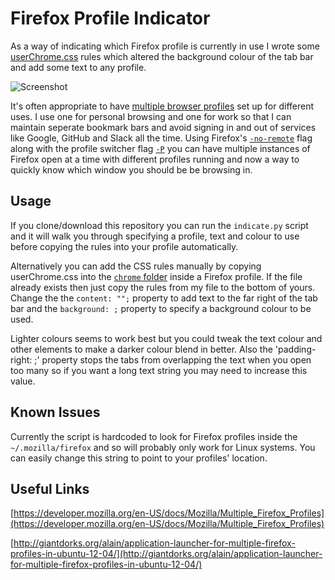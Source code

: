 # Firefox Profile Indicator

As a way of indicating which Firefox profile is currently in use I wrote some [userChrome.css](https://developer.mozilla.org/en-US/docs/Mozilla/Tech/XUL/Tutorial/Modifying_the_Default_Skin) rules which altered the background colour of the tab bar and add some text to any profile.

![Screenshot](http://i.imgur.com/fvpAgRo.png)

It's often appropriate to have [multiple browser profiles](https://developer.mozilla.org/en-US/docs/Mozilla/Multiple_Firefox_Profiles) set up for different uses. I use one for personal browsing and one for work so that I can maintain seperate bookmark bars and avoid signing in and out of services like Google, GitHub and Slack all the time. Using Firefox's [<code>-no-remote</code>](https://developer.mozilla.org/en-US/docs/Mozilla/Command_Line_Options#-no-remote) flag along with the profile switcher flag [<code>-P</code>](https://developer.mozilla.org/en-US/docs/Mozilla/Command_Line_Options#-ProfileManager_or_-P) you can have multiple instances of Firefox open at a time with different profiles running and now a way to quickly know which window you should be be browsing in.

## Usage
If you clone/download this repository you can run the <code>indicate.py</code> script and it will walk you through specifying a profile, text and colour to use before copying the rules into your profile automatically.

Alternatively you can add the CSS rules manually by copying userChrome.css into the [<code>chrome</code> folder](http://kb.mozillazine.org/Chrome_folder) inside a Firefox profile. If the file already exists then just copy the rules from my file to the bottom of yours. Change the the <code>content: "";</code> property to add text to the far right of the tab bar and the <code>background: ;</code> property to specify a background colour to be used.

Lighter colours seems to work best but you could tweak the text colour and other elements to make a darker colour blend in better. Also the 'padding-right: ;' property stops the tabs from overlapping the text when you open too many so if you want a long text string you may need to increase this value.

## Known Issues
Currently the script is hardcoded to look for Firefox profiles inside the <code>~/.mozilla/firefox</code> and so will probably only work for Linux systems. You can easily change this string to point to your profiles' location.

## Useful Links
[https://developer.mozilla.org/en-US/docs/Mozilla/Multiple_Firefox_Profiles](https://developer.mozilla.org/en-US/docs/Mozilla/Multiple_Firefox_Profiles)

[http://giantdorks.org/alain/application-launcher-for-multiple-firefox-profiles-in-ubuntu-12-04/](http://giantdorks.org/alain/application-launcher-for-multiple-firefox-profiles-in-ubuntu-12-04/)
